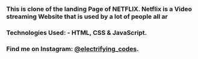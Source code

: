 ### This is clone of the landing Page of NETFLIX. Netflix is a Video streaming Website that is used by a lot of people all ar

### Technologies Used: - HTML, CSS & JavaScript.

### Find me on Instagram: [@electrifying_codes][instagram].

[instagram]: https://www.instagram.com/electrifying_codes
